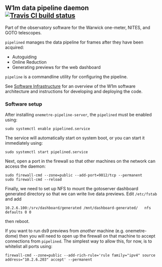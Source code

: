 ## W1m data pipeline daemon [![Travis CI build status](https://travis-ci.org/warwick-one-metre/pipelined.svg?branch=master)](https://travis-ci.org/warwick-one-metre/pipelined)

Part of the observatory software for the Warwick one-meter, NITES, and GOTO telescopes.

`pipelined` manages the data pipeline for frames after they have been acquired:

* Autoguiding
* Online Reduction
* Generating previews for the web dashboard

`pipeline` is a commandline utility for configuring the pipeline.

See [Software Infrastructure](https://github.com/warwick-one-metre/docs/wiki/Software-Infrastructure) for an overview of the W1m software architecture and instructions for developing and deploying the code.

### Software setup

After installing `onemetre-pipeline-server`, the `pipelined` must be enabled using:
```
sudo systemctl enable pipelined.service
```

The service will automatically start on system boot, or you can start it immediately using:
```
sudo systemctl start pipelined.service
```

Next, open a port in the firewall so that other machines on the network can access the daemon:
```
sudo firewall-cmd --zone=public --add-port=9012/tcp --permanent
sudo firewall-cmd --reload
```

Finally, we need to set up NFS to mount the gotoserver dashboard generated directory so that we can write live data previews.
Edit `/etc/fstab` and add
```
10.2.6.100:/srv/dashboard/generated /mnt/dashboard-generated/   nfs defaults 0 0
```
then reboot.

If you want to run ds9 previews from *another* machine (e.g. onemetre-dome) then you will need to open up the firewall on that machine to accept connections from `pipelined`.  The simplest way to allow this, for now, is to whitelist all ports using:
```
firewall-cmd --zone=public --add-rich-rule='rule family="ipv4" source address="10.2.6.203" accept' --permanent
```

